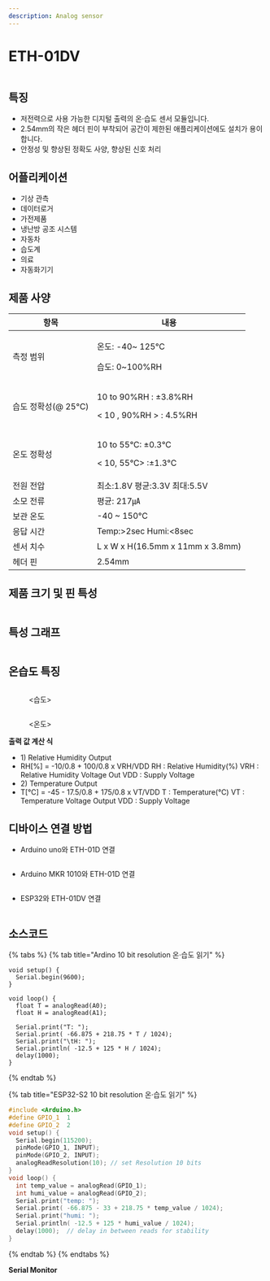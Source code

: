 ```yaml
---
description: Analog sensor
---
```


# ETH-01DV

<figure><img src="../../../.gitbook/assets/temp&#x26;humi/ETH-01DV/eth_01dv_Main_pic.jpg" alt=""><figcaption></figcaption></figure>

## 특징

* 저전력으로 사용 가능한 디지털 출력의 온·습도 센서 모듈입니다.
* 2.54mm의 작은 헤더 핀이 부착되어 공간이 제한된 애플리케이션에도 설치가 용이합니다.
* 안정성 및 향상된 정확도 사양, 향상된 신호 처리

## **어플리케이션**

* 기상 관측
* 데이터로거
* 가전제품
* 냉난방 공조 시스템
* 자동차
* 습도계
* 의료
* 자동화기기

## **제품 사양**

| 항목             | 내용                                                              |
| -------------- | --------------------------------------------------------------- |
| 측정 범위          | <p>온도: -40~ 125℃</p><p>습도: 0~100%RH</p>                         |
| 습도 정확성(@ 25°C) | <p>10 to 90%RH : ±3.8%RH</p><p>&#x3C; 10 , 90%RH > : 4.5%RH</p> |
| 온도 정확성         | <p>10 to 55°C: ±0.3°C</p><p>&#x3C; 10, 55°C> :±1.3°C</p>        |
| 전원 전압          | 최소:1.8V 평균:3.3V 최대:5.5V                                         |
| 소모 전류          | 평균: 217㎂                                                        |
| 보관 온도          | -40 \~ 150°C                                                    |
| 응답 시간          | Temp:>2sec Humi:<8sec                                           |
| 센서 치수          | L x W x H(16.5mm x 11mm x 3.8mm)                                |
| 헤더 핀           | 2.54mm                                                          |

## **제품 크기 및 핀 특성**

<figure><img src="../../../.gitbook/assets/temp&#x26;humi/ETH-01DV/eth_01dv_Main_spec.PNG" alt=""><figcaption></figcaption></figure>

## 특성 그래프

<figure><img src="../../../.gitbook/assets/temp&#x26;humi/ETH-01DV/eth_01dv_temp_humi_spec_graph.PNG" alt=""><figcaption></figcaption></figure>

## 온습도 특징

<figure><img src="../../../.gitbook/assets/temp&#x26;humi/ETH-01DV/eth_01dv_humi_spec.PNG" alt=""><figcaption><p>&#x3C;습도></p></figcaption></figure>

<figure><img src="../../../.gitbook/assets/temp&#x26;humi/ETH-01DV/eth_01dv_temp_spec.PNG" alt=""><figcaption><p>&#x3C;온도></p></figcaption></figure>

**출력 값 계산 식**

* 1\) Relative Humidity Output
* RH\[%] = -10/0.8 + 100/0.8 x VRH/VDD RH : Relative Humidity(%) VRH : Relative Humidity Voltage Out VDD : Supply Voltage
* 2\) Temperature Output
* T\[°C] = -45 - 17.5/0.8 + 175/0.8 x VT/VDD T : Temperature(°C) VT : Temperature Voltage Output VDD : Supply Voltage

## **디바이스 연결 방법**

* Arduino uno와 ETH-01D 연결

<figure><img src="../../../.gitbook/assets/temp&#x26;humi/ETH-01DV/eth_01dv_adruino_connect.PNG" alt=""><figcaption></figcaption></figure>

* Arduino MKR 1010와 ETH-01D 연결

<figure><img src="../../../.gitbook/assets/temp&#x26;humi/ETH-01DV/eth_01dv_adruino_mkr_connect.PNG" alt=""><figcaption></figcaption></figure>

* ESP32와 ETH-01DV 연결

<figure><img src="../../../.gitbook/assets/temp&#x26;humi/ETH-01DV/eth_01dv_esp32.PNG" alt=""><figcaption></figcaption></figure>

## 소스코드

{% tabs %}
{% tab title="Ardino 10 bit resolution 온·습도 읽기" %}
```
void setup() {
  Serial.begin(9600);
}
 
void loop() {
  float T = analogRead(A0);
  float H = analogRead(A1);
 
  Serial.print("T: ");
  Serial.print( -66.875 + 218.75 * T / 1024);
  Serial.print("\tH: ");
  Serial.println( -12.5 + 125 * H / 1024);
  delay(1000);
}
```
{% endtab %}

{% tab title="ESP32-S2 10 bit resolution 온·습도 읽기" %}
```cpp
#include <Arduino.h>
#define GPIO_1  1
#define GPIO_2  2
void setup() {
  Serial.begin(115200);
  pinMode(GPIO_1, INPUT); 
  pinMode(GPIO_2, INPUT); 
  analogReadResolution(10); // set Resolution 10 bits
}
void loop() {
  int temp_value = analogRead(GPIO_1);
  int humi_value = analogRead(GPIO_2);
  Serial.print("temp: ");
  Serial.print( -66.875 - 33 + 218.75 * temp_value / 1024);
  Serial.print("humi: ");
  Serial.println( -12.5 + 125 * humi_value / 1024);
  delay(1000);  // delay in between reads for stability
}

```
{% endtab %}
{% endtabs %}

**Serial Monitor**

<figure><img src="../../../.gitbook/assets/temp&#x26;humi/ETH-01DV/eth_01dv_serial_monitor.PNG" alt=""><figcaption></figcaption></figure>
